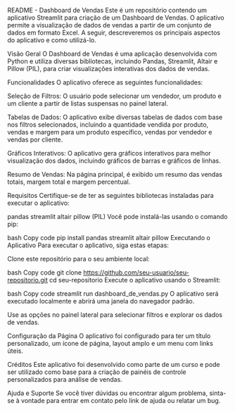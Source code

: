 README - Dashboard de Vendas
Este é um repositório contendo um aplicativo Streamlit para criação de um Dashboard de Vendas. O aplicativo permite a visualização de dados de vendas a partir de um conjunto de dados em formato Excel. A seguir, descreveremos os principais aspectos do aplicativo e como utilizá-lo.

Visão Geral
O Dashboard de Vendas é uma aplicação desenvolvida com Python e utiliza diversas bibliotecas, incluindo Pandas, Streamlit, Altair e Pillow (PIL), para criar visualizações interativas dos dados de vendas.

Funcionalidades
O aplicativo oferece as seguintes funcionalidades:

Seleção de Filtros: O usuário pode selecionar um vendedor, um produto e um cliente a partir de listas suspensas no painel lateral.

Tabelas de Dados: O aplicativo exibe diversas tabelas de dados com base nos filtros selecionados, incluindo a quantidade vendida por produto, vendas e margem para um produto específico, vendas por vendedor e vendas por cliente.

Gráficos Interativos: O aplicativo gera gráficos interativos para melhor visualização dos dados, incluindo gráficos de barras e gráficos de linhas.

Resumo de Vendas: Na página principal, é exibido um resumo das vendas totais, margem total e margem percentual.

Requisitos
Certifique-se de ter as seguintes bibliotecas instaladas para executar o aplicativo:

pandas
streamlit
altair
pillow (PIL)
Você pode instalá-las usando o comando pip:

bash
Copy code
pip install pandas streamlit altair pillow
Executando o Aplicativo
Para executar o aplicativo, siga estas etapas:

Clone este repositório para o seu ambiente local:

bash
Copy code
git clone https://github.com/seu-usuario/seu-repositorio.git
cd seu-repositorio
Execute o aplicativo usando o Streamlit:

bash
Copy code
streamlit run dashboard_de_vendas.py
O aplicativo será executado localmente e abrirá uma janela do navegador padrão.

Use as opções no painel lateral para selecionar filtros e explorar os dados de vendas.

Configuração da Página
O aplicativo foi configurado para ter um título personalizado, um ícone de página, layout amplo e um menu com links úteis.

Créditos
Este aplicativo foi desenvolvido como parte de um curso e pode ser utilizado como base para a criação de painéis de controle personalizados para análise de vendas.

Ajuda e Suporte
Se você tiver dúvidas ou encontrar algum problema, sinta-se à vontade para entrar em contato pelo link de ajuda ou relatar um bug.
